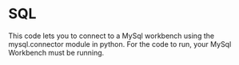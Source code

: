 # SQL
This code lets you to connect to a MySql workbench using the mysql.connector module in python.
For the code to run, your MySql Workbench must be running.
